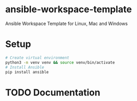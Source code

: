 # ansible-workspace-template
Ansible Workspace Template for Linux, Mac and Windows

# Setup

```bash
# Create virtual environment
python3 -m venv venv && source venv/bin/activate
# Install Ansible
pip install ansible
```

# TODO Documentation
